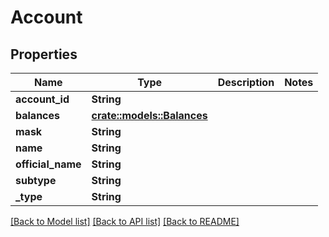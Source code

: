 # Account

## Properties

Name | Type | Description | Notes
------------ | ------------- | ------------- | -------------
**account_id** | **String** |  | 
**balances** | [**crate::models::Balances**](Balances.md) |  | 
**mask** | **String** |  | 
**name** | **String** |  | 
**official_name** | **String** |  | 
**subtype** | **String** |  | 
**_type** | **String** |  | 

[[Back to Model list]](../README.md#documentation-for-models) [[Back to API list]](../README.md#documentation-for-api-endpoints) [[Back to README]](../README.md)


